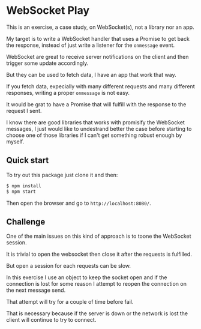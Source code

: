 # WebSocket Play

This is an exercise, a case study, on WebSocket(s), not a library nor an app.

My target is to write a WebSocket handler that uses a Promise to get back the response, instead of just write a listener for the `onmessage` event.

WebSocket are great to receive server notifications on the client and then trigger some update accordingly.

But they can be used to fetch data, I have an app that work that way.

If you fetch data, expecially with many different requests and many different responses, writing a proper `onmessage` is not easy.

It would be grat to have a Promise that will fulfill with the response to the request I sent.

I know there are good libraries that works with promisify the WebSocket messages, I just would like to undestrand better the case before starting to choose one of those libraries if I can't get something robust enough by myself.

## Quick start

To try out this package just clone it and then:

```bash
$ npm install
$ npm start
```

Then open the browser and go to `http://localhost:8080/`.


## Challenge

One of the main issues on this kind of approach is to toone the WebSocket session.

It is trivial to open the websocket then close it after the requests is fulfilled.

But open a session for each requests can be slow.

In this exercise I use an object to keep the socket open and if the connection is lost for some reason I attempt to reopen the connection on the next message send.

That attempt will try for a couple of time before fail.

That is necessary because if the server is down or the network is lost the client will continue to try to connect.
